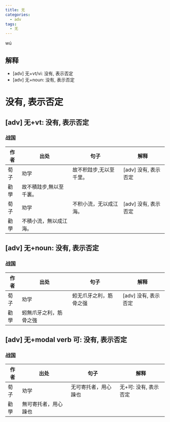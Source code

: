 ```yaml
---
title: 无
categories:
  - adv
tags:
  - 无
---
```

wú
<!-- more -->

## 解释
* [adv] 无+vt/vi: 没有, 表示否定
* [adv] 无+noun: 没有, 表示否定

# 没有, 表示否定
## [adv] 无+vt: 没有, 表示否定
### 战国
作者|出处|句子|解释
---|---|---|---
荀子|劝学|故不积跬步,无以至千里。| [adv] 没有, 表示否定
  |勸學|故不積跬步,無以至千裏。|
荀子|劝学|不积小流，无以成江海。|[adv] 没有, 表示否定
  |勸學|不積小流，無以成江海。|

## [adv] 无+noun: 没有, 表示否定
### 战国
作者|出处|句子|解释
---|---|---|---
荀子|劝学|蚓无爪牙之利，筋骨之强|[adv] 没有, 表示否定
  |勸學|蚓無爪牙之利，筋骨之強|

## [adv] 无+modal verb 可: 没有, 表示否定
### 战国
作者|出处|句子|解释
---|---|---|---
荀子|劝学|无可寄托者，用心躁也|无+可: 没有, 表示否定
  |勸學|無可寄托者，用心躁也|
